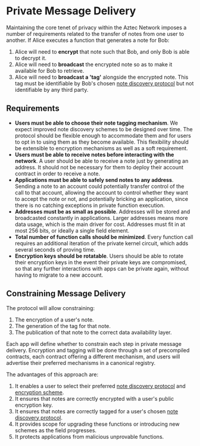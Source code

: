 # Private Message Delivery

Maintaining the core tenet of privacy within the Aztec Network imposes a number of requirements related to the transfer of notes from one user to another. If Alice executes a function that generates a note for Bob:

1. Alice will need to **encrypt** that note such that Bob, and only Bob is able to decrypt it.
2. Alice will need to **broadcast** the encrypted note so as to make it available for Bob to retrieve.
3. Alice will need to **broadcast a 'tag'** alongside the encrypted note. This tag must be identifiable by Bob's chosen [note discovery protocol](./note-discovery.md) but not identifiable by any third party.

## Requirements

- **Users must be able to choose their note tagging mechanism**. We expect improved note discovery schemes to be designed over time. The protocol should be flexible enough to accommodate them and for users to opt in to using them as they become available. This flexibility should be extensible to encryption mechanisms as well as a soft requirement.
- **Users must be able to receive notes before interacting with the network**. A user should be able to receive a note just by generating an address. It should not be necessary for them to deploy their account contract in order to receive a note.
- **Applications must be able to safely send notes to any address**. Sending a note to an account could potentially transfer control of the call to that account, allowing the account to control whether they want to accept the note or not, and potentially bricking an application, since there is no catching exceptions in private function execution.
- **Addresses must be as small as possible**. Addresses will be stored and broadcasted constantly in applications. Larger addresses means more data usage, which is the main driver for cost. Addresses must fit in at most 256 bits, or ideally a single field element.
- **Total number of function calls should be minimized**. Every function call requires an additional iteration of the private kernel circuit, which adds several seconds of proving time.
- **Encryption keys should be rotatable**. Users should be able to rotate their encryption keys in the event their private keys are compromised, so that any further interactions with apps can be private again, without having to migrate to a new account.

## Constraining Message Delivery

The protocol will allow constraining:

1. The encryption of a user's note.
2. The generation of the tag for that note.
3. The publication of that note to the correct data availability layer.

Each app will define whether to constrain each step in private message delivery. Encryption and tagging will be done through a set of precompiled contracts, each contract offering a different mechanism, and users will advertise their preferred mechanisms in a canonical registry.

The advantages of this approach are:

1. It enables a user to select their preferred [note discovery protocol](./note-discovery.md) and [encryption scheme](./encryption-and-decryption.md).
2. It ensures that notes are correctly encrypted with a user's public encryption key.
3. It ensures that notes are correctly tagged for a user's chosen [note discovery protocol](./note-discovery.md).
4. It provides scope for upgrading these functions or introducing new schemes as the field progresses.
5. It protects applications from malicious unprovable functions.
